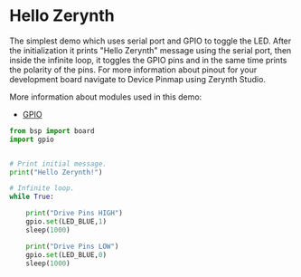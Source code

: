 # Hello Zerynth

The simplest demo which uses serial port and GPIO to toggle the LED. After the initialization it prints "Hello Zerynth" message using the serial port, then inside the infinite loop, it toggles the GPIO pins and in the same time prints the polarity of the pins. For more information about pinout for your development board navigate to Device Pinmap using Zerynth Studio.

More information about modules used in this demo:

- [GPIO](../reference/libs/stdlib/gpio.md)

```python
from bsp import board
import gpio


# Print initial message.
print("Hello Zerynth!")

# Infinite loop.
while True:

    print("Drive Pins HIGH")
    gpio.set(LED_BLUE,1)
    sleep(1000)

    print("Drive Pins LOW")
    gpio.set(LED_BLUE,0)
    sleep(1000)
```
